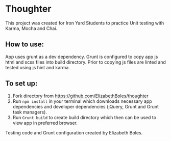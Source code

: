 
# Thoughter

This project was created for Iron Yard Students to practice Unit testing with
Karma, Mocha and Chai.

## How to use:

App uses grunt as a dev dependency. Grunt is configured to copy app js html and
scss files into build directory. Prior to copying js files are linted and tested
using js hint and karma.  

## To set up:

1. Fork directory from https://github.com/ElizabethBoles/thoughter
2. Run ```npm install``` in your terminal which downloads necessary app dependencies
and developer dependencies (jQuery, Grunt and Grunt task managers).
3. Run ```Grunt build``` to create build directory which then can be used to view app
in preferred browser.

Testing code and Grunt configuration created by Elizabeth Boles.
